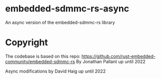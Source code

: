 # embedded-sdmmc-rs-async
An async version of the embedded-sdmmc-rs library

# Copyright

The codebase is based on this repo:
https://github.com/rust-embedded-community/embedded-sdmmc-rs
By Jonathan Pallant up until 2022

Async modifications by David Haig up until 2022